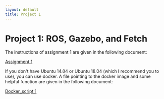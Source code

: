 ```yaml
---
layout: default
title: Project 1
---
```


# Project 1: ROS, Gazebo, and Fetch

The instructions of assignment 1 are given in the following document:

<a href="./Assignment_1.pdf" download="Assignment_1">Assignment 1</a>

If you don't have Ubuntu 14.04 or Ubuntu 18.04 (which I recommend you to use), you can use docker. A file pointing to the docker image and some helpful function are given in the following document:

<a href="./Docker_script.pdf" download="docker_script">Docker_script 1</a>

